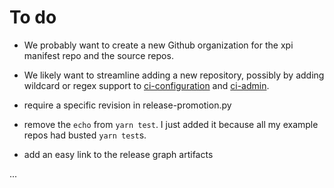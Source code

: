 # To do

- We probably want to create a new Github organization for the xpi manifest repo and the source repos.

- We likely want to streamline adding a new repository, possibly by adding wildcard or regex support to [ci-configuration](https://hg.mozilla.org/ci/ci-configuration/) and [ci-admin](https://hg.mozilla.org/ci/ci-admin/).

- require a specific revision in release-promotion.py

- remove the `echo` from `yarn test`. I just added it because all my example repos had busted `yarn test`s.

- add an easy link to the release graph artifacts

...
